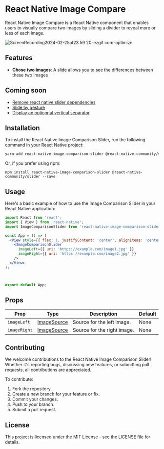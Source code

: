 # React Native Image Compare

React Native Image Compare is a React Native component that enables users to visually compare two images by sliding a divider to reveal more or less of each image.

![ScreenRecording2024-02-25at23 59 20-ezgif com-optimize](https://github.com/SuperBesse/react-native-image-compare/assets/10027577/8b2dc37d-04a8-4741-80a5-d09709b13c71)

## Features

- **Chose two images**: A slide allows you to see the differences between these two images

## Coming soon

- [Remove react native slider dependencies](https://github.com/SuperBesse/react-native-image-compare/issues/6)
- [Slide by gesture](https://github.com/SuperBesse/react-native-image-compare/issues/5)
- [Display an optionnal vertical separator](https://github.com/SuperBesse/react-native-image-compare/issues/2)

## Installation

To install the React Native Image Comparison Slider, run the following command in your React Native project:

```bash
yarn add react-native-image-comparison-slider @react-native-community/slider
```
Or, if you prefer using npm:
```
npm install react-native-image-comparison-slider @react-native-community/slider --save
```

## Usage

Here's a basic example of how to use the Image Comparison Slider in your React Native application:

```jsx
import React from 'react';
import { View } from 'react-native';
import ImageComparisonSlider from 'react-native-image-comparison-slider';

const App = () => (
  <View style={{ flex: 1, justifyContent: 'center', alignItems: 'center' }}>
    <ImageComparisonSlider
      imageLeft={{ uri: 'https://example.com/image1.jpg' }}
      imageRight={{ uri: 'https://example.com/image2.jpg' }}
    />
  </View>
);



export default App;
```

## Props

| Prop            | Type     | Description                                        | Default |
|-----------------|----------|----------------------------------------------------|---------|
| `imageLeft`     | [ImageSource](https://reactnative.dev/docs/image#imagesource)   | Source for the left image.                  | None    |
| `imageRight`    | [ImageSource](https://reactnative.dev/docs/image#imagesource)   | Source for the right image.                 | None    |

## Contributing

We welcome contributions to the React Native Image Comparison Slider! Whether it's reporting bugs, discussing new features, or submitting pull requests, all contributions are appreciated.

To contribute:

1. Fork the repository.
2. Create a new branch for your feature or fix.
3. Commit your changes.
4. Push to your branch.
5. Submit a pull request.

## License

This project is licensed under the MIT License - see the LICENSE file for details.